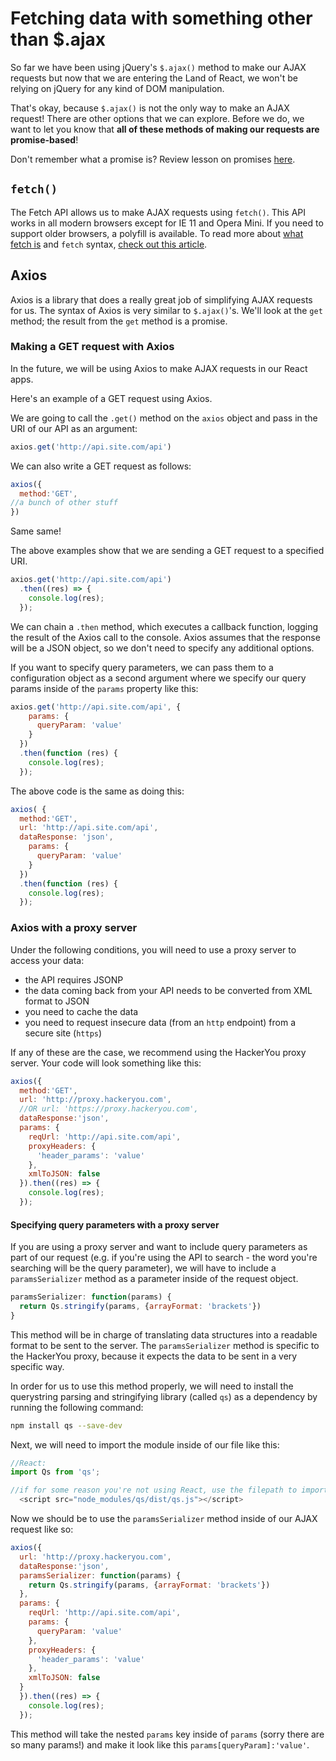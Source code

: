 <!-- Student takeaway: -->
<!-- At the end of this lesson, the student will be able to:
- Know that the fetch() method exists
-->
# Fetching data with something other than $.ajax

So far we have been using jQuery's `$.ajax()` method to make our AJAX requests but now that we are entering the Land of React, we won't be relying on jQuery for any kind of DOM manipulation. 

That's okay, because `$.ajax()` is not the only way to make an AJAX request! There are other options that we can explore. Before we do, we want to let you know that **all of these methods of making our requests are promise-based**!

Don't remember what a promise is? Review lesson on promises [here](https://github.com/HackerYou/no-repeat-bootcamp-notes-2018/blob/master/6.9-working-with-asynchronous-events.md#promises).

## `fetch()` 
The Fetch API allows us to make AJAX requests using `fetch()`. This API works in all modern browsers except for IE 11 and Opera Mini. If you need to support older browsers, a polyfill is available. To read more about [what fetch is](https://developer.mozilla.org/en-US/docs/Web/API/Fetch_API) and `fetch` syntax, [check out this article](https://developers.google.com/web/updates/2015/03/introduction-to-fetch).

## Axios
Axios is a library that does a really great job of simplifying AJAX requests for us. The syntax of Axios is very similar to `$.ajax()`'s. We'll look at the `get` method; the result from the `get` method is a promise.

### Making a GET request with Axios
In the future, we will be using Axios to make AJAX requests in our React apps. 

Here's an example of a GET request using Axios. 

We are going to call the `.get()` method on the `axios` object and pass in the URI of our API as an argument:
```javascript
axios.get('http://api.site.com/api')
```
We can also write a GET request as follows:
```javascript
axios({
  method:'GET',
//a bunch of other stuff
})
```
Same same!

The above examples show that we are sending a GET request to a specified URI.


```js
axios.get('http://api.site.com/api')
  .then((res) => {
    console.log(res);
  }); 
``` 

We can chain a `.then` method, which executes a callback function, logging the result of the Axios call to the console. Axios assumes that the response will be a JSON object, so we don't need to specify any additional options.

If you want to specify query parameters, we can pass them to a configuration object as a second argument where we specify our query params inside of the `params` property like this:

```javascript
axios.get('http://api.site.com/api', {
    params: {
      queryParam: 'value'
    }
  })
  .then(function (res) {
    console.log(res);
  });
```

The above code is the same as doing this:
```javascript
axios( {
  method:'GET',
  url: 'http://api.site.com/api',
  dataResponse: 'json',
    params: {
      queryParam: 'value'
    }
  })
  .then(function (res) {
    console.log(res);
  });
```

### Axios with a proxy server
Under the following conditions, you will need to use a proxy server to access your data: 

* the API requires JSONP
* the data coming back from your API needs to be converted from XML format to JSON
* you need to cache the data
* you need to request insecure data (from an `http` endpoint) from a secure site (`https`) 

If any of these are the case, we recommend using the HackerYou proxy server. Your code will look something like this:

```javascript
axios({
  method:'GET',
  url: 'http://proxy.hackeryou.com',
  //OR url: 'https://proxy.hackeryou.com',
  dataResponse:'json',
  params: {
    reqUrl: 'http://api.site.com/api',
    proxyHeaders: {
      'header_params': 'value'
    },
    xmlToJSON: false
  }).then((res) => {
    console.log(res);
  });
```

#### Specifying query parameters with a proxy server
If you are using a proxy server and want to include query parameters as part of our request (e.g. if you're using the API to search - the word you're searching will be the query parameter), we will have to include a `paramsSerializer` method as a parameter inside of the request object.


```javascript
paramsSerializer: function(params) {
  return Qs.stringify(params, {arrayFormat: 'brackets'})
}
```

This method will be in charge of translating data structures into a readable format to be sent to the server. The `paramsSerializer` method is specific to the HackerYou proxy, because it expects the data to be sent in a very specific way.

In order for us to use this method properly, we will need to install the querystring parsing and stringifying library (called `qs`) as a dependency by running the following command:

```bash
npm install qs --save-dev
```

Next, we will need to import the module inside of our file like this:

```javascript
//React:
import Qs from 'qs';

//if for some reason you're not using React, use the filepath to import the `qs.js` file
  <script src="node_modules/qs/dist/qs.js"></script>
```

Now we should be to use the `paramsSerializer` method inside of our AJAX request like so:

```javascript
axios({
  url: 'http://proxy.hackeryou.com',
  dataResponse:'json',
  paramsSerializer: function(params) {
    return Qs.stringify(params, {arrayFormat: 'brackets'})
  },
  params: {
    reqUrl: 'http://api.site.com/api',
    params: {
      queryParam: 'value'
    }, 
    proxyHeaders: {
      'header_params': 'value'
    },
    xmlToJSON: false
  }
  }).then((res) => {
    console.log(res);
  });
```
This method will take the nested `params` key inside of `params` (sorry there are so many params!) and make it look like this `params[queryParam]:'value'`.
